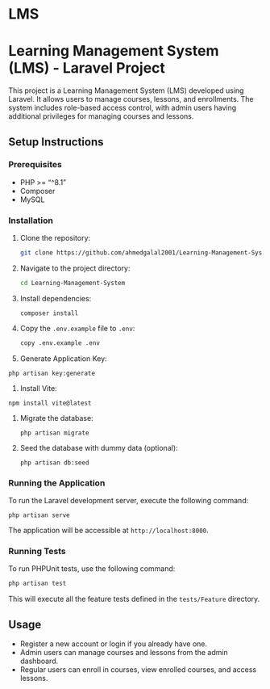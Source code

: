 # LMS

# Learning Management System (LMS) - Laravel Project

This project is a Learning Management System (LMS) developed using Laravel. It allows users to manage courses, lessons, and enrollments. The system includes role-based access control, with admin users having additional privileges for managing courses and lessons.

## Setup Instructions

### Prerequisites

- PHP >= “^8.1”
- Composer
- MySQL

### Installation

1. Clone the repository:
    
    ```bash
    git clone https://github.com/ahmedgalal2001/Learning-Management-System
    ```
    
2. Navigate to the project directory:
    
    ```bash
    cd Learning-Management-System
    ```
    
3. Install dependencies:
    
    ```
    composer install
    ```
    
4. Copy the `.env.example` file to `.env`:
    
    ```bash
    copy .env.example .env
    ```
    
5. Generate Application Key:

```tsx
php artisan key:generate
```

1. Install Vite:

```tsx
npm install vite@latest
```

1. Migrate the database:
    
    ```
    php artisan migrate
    ```
    
2. Seed the database with dummy data (optional):
    
    ```
    php artisan db:seed
    ```
    

### Running the Application

To run the Laravel development server, execute the following command:

```
php artisan serve
```

The application will be accessible at `http://localhost:8000`.

### Running Tests

To run PHPUnit tests, use the following command:

```bash
php artisan test
```

This will execute all the feature tests defined in the `tests/Feature` directory.

## Usage

- Register a new account or login if you already have one.
- Admin users can manage courses and lessons from the admin dashboard.
- Regular users can enroll in courses, view enrolled courses, and access lessons.
